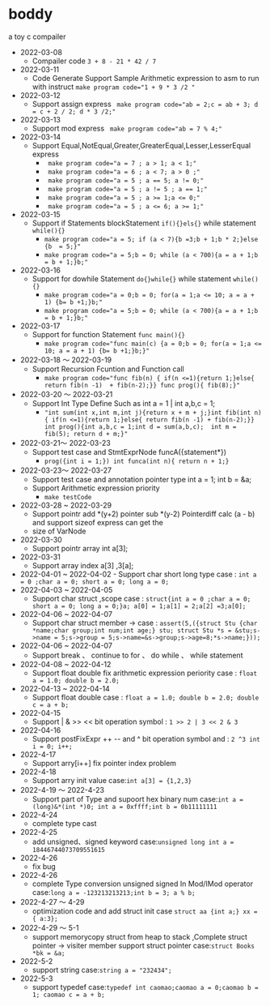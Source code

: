 # boddy
a toy c compailer
- 2022-03-08
  - Compailer code `3 + 8 - 21 * 42 / 7`
- 2022-03-11
  - Code Generate Support Sample Arithmetic expression to asm
    to run with instruct `make program code="1 + 9 * 3 /2 "`
- 2022-03-12
  - Support assign express  ` make program code="ab = 2;c = ab + 3; d = c + 2 / 2; d * 3 /2;"`
- 2022-03-13
    - Support mod express  ` make program code="ab = 7 % 4;"`
- 2022-03-14 
    - Support Equal,NotEqual,Greater,GreaterEqual,Lesser,LesserEqual express  
      - ` make program code="a = 7 ; a > 1; a < 1;"`
      - ` make program code="a = 6 ; a < 7; a > 0 ;"`
      - ` make program code="a = 5 ; a == 5; a != 0;"`
      - ` make program code="a = 5 ; a != 5 ; a == 1;"`
      - ` make program code="a = 5 ; a >= 1;a <= 0;"`
      - ` make program code="a = 5 ; a <= 6; a >= 1;"`
- 2022-03-15
  - Support if Statements blockStatement `if(){}els{}` while statement `while(){}`
    - `make program code="a = 5; if (a < 7){b =3;b + 1;b * 2;}else {b  = 5;}"`
    - `make program code="a = 5;b = 0; while (a < 700){a = a + 1;b = b + 1;}b;"`
- 2022-03-16
    - Support for dowhile Statement `do{}while{}` while statement `while(){}`
        - `make program code="a = 0;b = 0; for(a = 1;a <= 10; a = a + 1) {b= b +1;}b;"`
        - `make program code="a = 5;b = 0; while (a < 700){a = a + 1;b = b + 1;}b;"`
- 2022-03-17
    - Support for function Statement `func main(){}`
        - `make program code="func main(c) {a = 0;b = 0; for(a = 1;a <= 10; a = a + 1) {b= b +1;}b;}"`
- 2022-03-18 ～ 2022-03-19
    - Support Recursion Fcuntion and  Function call
        - `make program code="func fib(n) { if(n <=1){return 1;}else{ return fib(n -1)  + fib(n-2);}} func prog(){ fib(8);}"`
- 2022-03-20 ～ 2022-03-21
    - Support Int Type Define Such as int a = 1 | int a,b,c = 1; 
        - `"int sum(int x,int m,int j){return x + m + j;}int fib(int n) { if(n <=1){return 1;}else{ return fib(n -1) + fib(n-2);}} int prog(){int a,b,c = 1;int d = sum(a,b,c);  int m = fib(5); return d + m;}"`
- 2022-03-21～ 2022-03-23
  - Support test case and StmtExprNode funcA({statement*}) 
    - `prog({int i = 1;}) int funca(int n){ return n + 1;}`
- 2022-03-23～ 2022-03-27
    - Support test case and annotation  pointer type int a = 1; int b = &a;
    - Support Arithmetic expression priority 
        - `make testCode`
- 2022-03-28 ~ 2022-03-29
    - Support pointr add *(y+2) pointer sub *(y-2)  Pointerdiff  calc  (a  - b)  and support sizeof express can get the 
    - size of VarNode
- 2022-03-30
    - Support pointr array int a[3];
- 2022-03-31 
    - Support array index a[3] ,3[a];  
- 2022-04-01 ~ 2022-04-02
      - Support char short long  type case : `int a = 0 ;char a = 0; short a = 0; long a = 0; ` 
- 2022-04-03 ~ 2022-04-05
    - Support char struct ,scope  case : `struct{int a = 0 ;char a = 0; short a = 0; long a = 0;}a; a[0] = 1;a[1] = 2;a[2] =3;a[0]; ` 
- 2022-04-06 ~ 2022-04-07
    - Support char struct member ->   case : `assert(5,({struct Stu {char *name;char group;int num;int age;} stu; struct Stu *s = &stu;s->name = 5;s->group = 5;s->name=&s->group;s->age=8;*s->name;}));` 
- 2022-04-06 ~ 2022-04-07
  - Support  break 、 continue  to  for  、 do while 、 while statement
- 2022-04-08 ~ 2022-04-12
    - Support  float double fix arithmetic expression periority case : `float a = 1.0; double b = 2.0;`
- 2022-04-13 ~ 2022-04-14
    - Support  float double case  : `float a = 1.0; double b = 2.0; double c = a + b;`
- 2022-04-15
    - Support  | & >> << bit operation symbol  : `1 >> 2 | 3 << 2 & 3`
- 2022-04-16
    - Support  postFixExpr ++ -- and ^  bit operation symbol and   : `2 ^3 int i = 0; i++;`  
- 2022-4-17
  - Support arry[i++] fix pointer index problem 
- 2022-4-18
    - Support arry init value case:`int a[3] = {1,2,3}`
- 2022-4-19 ～ 2022-4-23
    - Support part of Type and supoort hex binary num  case:`int a = (long)&*(int *)0; int a = 0xffff;int b = 0b11111111`
- 2022-4-24
    - complete  type cast 
- 2022-4-25
    - add unsigned、signed keyword case:`unsigned long int a = 18446744073709551615`
- 2022-4-26
    - fix bug
- 2022-4-26
    - complete Type conversion  unsigned signed In Mod/IMod operator  case:`long a = -123213213213;int b = 3; a % b;`
- 2022-4-27 ～ 4-29
    - optimization code and add struct init case `struct aa {int a;} xx = { a:3};`
- 2022-4-29 ～ 5-1
    - support memorycopy struct  from heap  to  stack ,Complete struct pointer -> visiter member support struct pointer case:`struct Books *bk = &a;`
- 2022-5-2
    - support string  case:`string a = "232434";`
- 2022-5-3
  - support typedef case:`typedef int caomao;caomao a = 0;caomao b = 1; caomao c = a + b;`